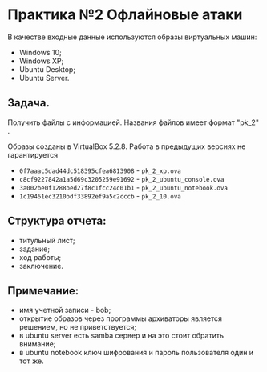 # Практика №2 Офлайновые атаки

В качестве входные данные используются образы виртуальных машин:

* Windows 10;
* Windows XP;
* Ubuntu Desktop;
* Ubuntu Server.

## Задача.

Получить файлы с информацией. Названия файлов имеет формат "pk_2" .

Образы созданы в VirtualBox 5.2.8. Работа в предыдущих версиях не гарантируется

* `0f7aaac5dad44dc518395cfea6813908` - `pk_2_xp.ova`
* `c8cf9227842a1a5d69c3205259e91692` - `pk_2_ubuntu_console.ova`
* `3a002be0f1288bed27f8c1fcc24c01b1` - `pk_2_ubuntu_notebook.ova`
* `1c19461ec3210bdf33892ef9a5c2cccb` - `pk_2_10.ova`


## Структура отчета:

* титульный лист;
* задание;
* ход работы;
* заключение.

## Примечание:

* имя учетной записи - bob;
* открытие образов через программы архиваторы является решением, но не приветствуется;
* в ubuntu server есть samba сервер и на это стоит обратить внимание;
* в ubuntu notebook ключ шифрования и пароль пользователя один и тот же.
